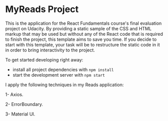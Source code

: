# MyReads Project

This is the application for the React Fundamentals course's final evaluation project on Udacity. By providing a static sample of the CSS and HTML markup that may be used but without any of the React code that is required to finish the project, this template aims to save you time.
If you decide to start with this template, your task will be to restructure the static code in it in order to bring interactivity to the project.

To get started developing right away:

- install all project dependencies with `npm install`
- start the development server with `npm start`


I apply the following techniques in my Reads application:

1- Axios.

2- ErrorBoundary.

3- Material UI.
